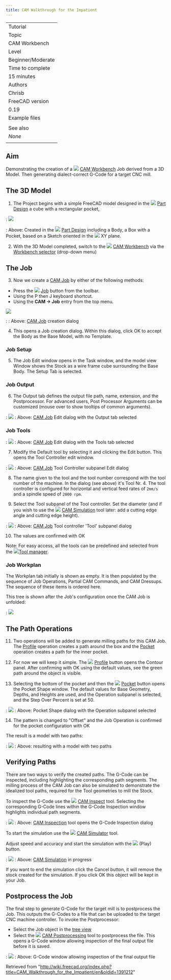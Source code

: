 ```yaml
---
title: CAM Walkthrough for the Impatient
---
```


|                   |
| ----------------- |
| Tutorial          |
| Topic             |
| CAM Workbench     |
| Level             |
| Beginner/Moderate |
| Time to complete  |
| 15 minutes        |
| Authors           |
| Chrisb            |
| FreeCAD version   |
| 0.19              |
| Example files     |
|                   |
| See also          |
| _None_            |
|                   |

## Aim

Demonstrating the creation of a ![](/src/assets/images/Workbench_CAM.svg) [CAM Workbench](/CAM_Workbench "CAM Workbench") Job derived from a 3D Model. Then generating dialect-correct G-Code for a target CNC mill.

## The 3D Model

1. The Project begins with a simple FreeCAD model designed in the ![](/src/assets/images/Workbench_PartDesign.svg) [Part Design](/PartDesign_Workbench "PartDesign Workbench") a cube with a rectangular pocket,

: ![](/src/assets/images/Path-SquarePocketModel.png)

: Above: Created in the ![](/src/assets/images/Workbench_PartDesign.svg) [Part Design](/PartDesign_Workbench "PartDesign Workbench") including a Body, a Box with a Pocket, based on a Sketch oriented in the ![](/src/assets/images/View-top.svg) XY plane.

2. With the 3D Model completed, switch to the ![](/src/assets/images/Workbench_CAM.svg) [CAM Workbench](/CAM_Workbench "CAM Workbench") via the [Workbench selector](/Std_Workbench "Std Workbench") (drop-down menu)

## The Job

3. Now we create a [CAM Job](/CAM_Job "CAM Job") by either of the following methods:

- Press the ![](/src/assets/images/CAM_Job.svg) [Job](/CAM_Job "CAM Job") button from the toolbar.
- Using the P then J keyboard shortcut.
- Using the **CAM → Job** entry from the top menu.

![](/src/assets/images/Path-JobCreationDialog.png)

: : Above: [CAM Job](/CAM_Job "CAM Job") creation dialog

4. This opens a Job creation dialog. Within this dialog, click OK to accept the Body as the Base Model, with no Template.

### Job Setup

5. The Job Edit window opens in the Task window, and the model view Window shows the Stock as a wire frame cube surrounding the Base Body. The Setup Tab is selected.

### Job Output

6. The Output tab defines the output file path, name, extension, and the Postprocessor. For advanced users, Post Processor Arguments can be customized (mouse over to show tooltips of common arguments).

: ![](/src/assets/images/Path-JobOutput.png)
: Above: [CAM Job](/CAM_Job "CAM Job") Edit dialog with the Output tab selected

### Job Tools

: ![](/src/assets/images/Path-JobTools.png)
: Above: [CAM Job](/CAM_Job "CAM Job") Edit dialog with the Tools tab selected

7. Modify the Default tool by selecting it and clicking the Edit button. This opens the Tool Controller edit window.

: ![](/src/assets/images/Path-ToolConfig.gif)
: Above: [CAM Job](/CAM_Job "CAM Job") Tool Controller subpanel Edit dialog

8. The name given to the tool and the tool number correspond with the tool number of the machine. In the dialog (see above) it's Tool Nr. 4. The tool controller is configured for horizontal and vertical feed rates of `2mm/s` and a spindle speed of `2000 rpm`.

9. Select the Tool subpanel of the Tool controller. Set the diameter (and if you wish to use the ![](/src/assets/images/CAM_Simulator.svg) [CAM Simulation](/CAM_Simulator "CAM Simulator") tool later: add a cutting edge angle and cutting edge height).

: ![](/src/assets/images/Path-ToolAdd.gif)
: Above: [CAM Job](/CAM_Job "CAM Job") Tool controller 'Tool' subpanel dialog

10. The values are confirmed with OK

Note: For easy access, all the tools can be predefined and selected from the ![](/src/assets/images/CAM_ToolLibraryEdit.svg)[Tool manager](/index.php?title=CAM_ToolLibraryEdit&action=edit&redlink=1 "CAM ToolLibraryEdit (page does not exist)").

### Job Workplan

The Workplan tab initially is shown as empty. It is then populated by the sequence of Job Operations, Partial CAM Commands, and CAM Dressups. The sequence of these items is ordered here.

This tree is shown after the Job's configuration once the CAM Job is unfolded:

: ![](/src/assets/images/Path-TreeWithJob.png)

## The Path Operations

11. Two operations will be added to generate milling paths for this CAM Job. The [Profile](/CAM_Profile "CAM Profile") operation creates a path around the box and the [Pocket](/CAM_Pocket_Shape "CAM Pocket Shape") operation creates a path for the inner pocket.

12. For now we will keep it simple. The ![](/src/assets/images/CAM_Profile.svg) [Profile](/CAM_Profile "CAM Profile") button opens the Contour panel. After confirming with OK using the default values, see the green path around the object is visible.

13. Selecting the bottom of the pocket and then the ![](/src/assets/images/CAM_Pocket_Shape.svg) [Pocket](/CAM_Pocket_Shape "CAM Pocket Shape") button opens the Pocket Shape window. The default values for Base Geometry, Depths, and Heights are used, and the Operation subpanel is selected, and the Step Over Percent is set at 50.

: ![](/src/assets/images/Path-PocketOperation.gif)
: Above: Pocket Shape dialog with the Operation subpanel selected

14. The pattern is changed to "Offset" and the Job Operation is confirmed for the pocket configuration with OK

The result is a model with two paths:

: ![](/src/assets/images/Path-WalkThroughResult.gif)
: Above: resulting with a model with two paths

## Verifying Paths

There are two ways to verify the created paths. The G-Code can be inspected, including highlighting the corresponding path segments. The milling process of the CAM Job can also be simulated to demonstrate the idealized tool paths, required for the Tool geometries to mill the Stock.

To inspect the G-Code use the ![](/src/assets/images/CAM_Inspect.svg) [CAM Inspect](/CAM_Inspect "CAM Inspect") tool. Selecting the corresponding G-Code lines within the G-Code Inspection window highlights individual path segments.

: ![](/src/assets/images/Path-InspectWindow.gif)
: Above: [CAM Inspection](/CAM_Inspect "CAM Inspect") tool opens the G-Code Inspection dialog

To start the simulation use the ![](/src/assets/images/CAM_Simulator.svg) [CAM Simulator](/CAM_Simulator "CAM Simulator") tool.

Adjust speed and accuracy and start the simulation with the ![](/src/assets/images/CAM_BPlay.svg) (Play) button.

: ![](/src/assets/images/Path-Simulation.gif)
: Above: [CAM Simulation](/CAM_Simulator "CAM Simulator") in progress

If you want to end the simulation click the Cancel button, it will remove the stock created for the simulation. If you click OK this object will be kept in your Job.

## Postprocess the Job

The final step to generate G-Code for the target mill is to postprocess the Job. This outputs the G-Codes to a file that can be uploaded to the target CNC machine controller. To invoke the Postprocessor:

- Select the Job object in the [tree view](/Tree_view "Tree view")
- Select the ![](/src/assets/images/CAM_Post.svg) [CAM Postprocessing](/CAM_Post "CAM Post") tool to postprocess the file. This opens a G-Code window allowing inspection of the final output file before it is saved.

: ![](/src/assets/images/Path-PostOutput.gif)
: Above: G-Code window allowing inspection of the final output file

Retrieved from "<http://wiki.freecad.org/index.php?title=CAM_Walkthrough_for_the_Impatient/en&oldid=1391212>"
